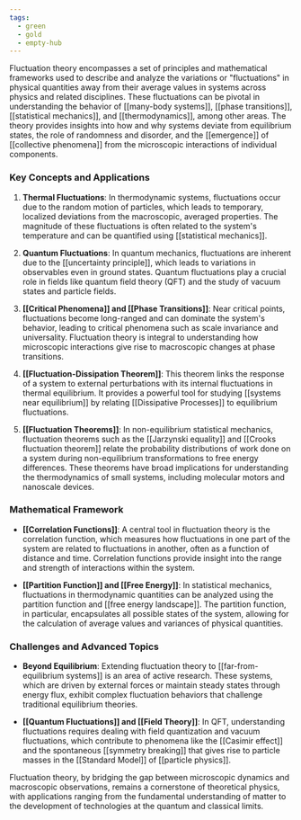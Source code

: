 ```yaml
---
tags:
  - green
  - gold
  - empty-hub
---
```

Fluctuation theory encompasses a set of principles and mathematical frameworks used to describe and analyze the variations or "fluctuations" in physical quantities away from their average values in systems across physics and related disciplines. These fluctuations can be pivotal in understanding the behavior of [[many-body systems]], [[phase transitions]], [[statistical mechanics]], and [[thermodynamics]], among other areas. The theory provides insights into how and why systems deviate from equilibrium states, the role of randomness and disorder, and the [[emergence]] of [[collective phenomena]] from the microscopic interactions of individual components.

### Key Concepts and Applications

1. **Thermal Fluctuations**: In thermodynamic systems, fluctuations occur due to the random motion of particles, which leads to temporary, localized deviations from the macroscopic, averaged properties. The magnitude of these fluctuations is often related to the system's temperature and can be quantified using [[statistical mechanics]].

2. **Quantum Fluctuations**: In quantum mechanics, fluctuations are inherent due to the [[uncertainty principle]], which leads to variations in observables even in ground states. Quantum fluctuations play a crucial role in fields like quantum field theory (QFT) and the study of vacuum states and particle fields.

3. **[[Critical Phenomena]] and [[Phase Transitions]]**: Near critical points, fluctuations become long-ranged and can dominate the system's behavior, leading to critical phenomena such as scale invariance and universality. Fluctuation theory is integral to understanding how microscopic interactions give rise to macroscopic changes at phase transitions.

4. **[[Fluctuation-Dissipation Theorem]]**: This theorem links the response of a system to external perturbations with its internal fluctuations in thermal equilibrium. It provides a powerful tool for studying [[systems near equilibrium]] by relating [[Dissipative Processes]] to equilibrium fluctuations.

5. **[[Fluctuation Theorems]]**: In non-equilibrium statistical mechanics, fluctuation theorems such as the [[Jarzynski equality]] and [[Crooks fluctuation theorem]] relate the probability distributions of work done on a system during non-equilibrium transformations to free energy differences. These theorems have broad implications for understanding the thermodynamics of small systems, including molecular motors and nanoscale devices.

### Mathematical Framework

- **[[Correlation Functions]]**: A central tool in fluctuation theory is the correlation function, which measures how fluctuations in one part of the system are related to fluctuations in another, often as a function of distance and time. Correlation functions provide insight into the range and strength of interactions within the system.

- **[[Partition Function]] and [[Free Energy]]**: In statistical mechanics, fluctuations in thermodynamic quantities can be analyzed using the partition function and [[free energy landscape]]. The partition function, in particular, encapsulates all possible states of the system, allowing for the calculation of average values and variances of physical quantities.

### Challenges and Advanced Topics

- **Beyond Equilibrium**: Extending fluctuation theory to [[far-from-equilibrium systems]] is an area of active research. These systems, which are driven by external forces or maintain steady states through energy flux, exhibit complex fluctuation behaviors that challenge traditional equilibrium theories.

- **[[Quantum Fluctuations]] and [[Field Theory]]**: In QFT, understanding fluctuations requires dealing with field quantization and vacuum fluctuations, which contribute to phenomena like the [[Casimir effect]] and the spontaneous [[symmetry breaking]] that gives rise to particle masses in the [[Standard Model]] of [[particle physics]].

Fluctuation theory, by bridging the gap between microscopic dynamics and macroscopic observations, remains a cornerstone of theoretical physics, with applications ranging from the fundamental understanding of matter to the development of technologies at the quantum and classical limits.